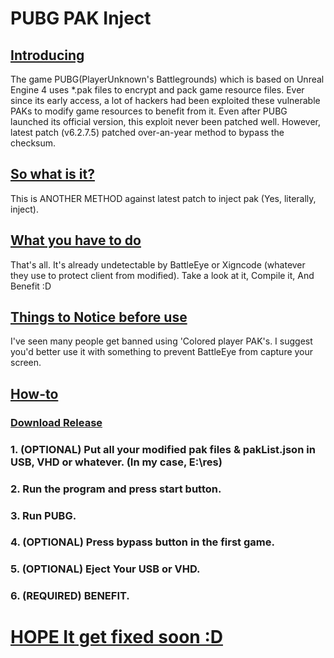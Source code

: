 # PUBG PAK Inject
## [Introducing]()
 The game PUBG(PlayerUnknown's Battlegrounds) which is based on Unreal Engine 4 uses *.pak files to encrypt and pack game resource files.
 Ever since its early access, a lot of hackers had been exploited these vulnerable PAKs to modify game resources to benefit from it.
 Even after PUBG launched its official version, this exploit never been patched well.
 However, latest patch (v6.2.7.5) patched over-an-year method to bypass the checksum.

## [So what is it?]()
 This is ANOTHER METHOD against latest patch to inject pak (Yes, literally, inject).

## [What you have to do]()
 That's all. It's already undetectable by BattleEye or Xigncode (whatever they use to protect client from modified).
 Take a look at it, Compile it, And Benefit :D

## [Things to Notice before use]()
 I've seen many people get banned using 'Colored player PAK's. I suggest you'd better use it with something to prevent BattleEye from capture your screen.
## [How-to]()
### [Download Release](https://github.com/goraegori/PUBG-PAK/raw/master/PInject/PInject/bin/Release.zip)
### 1. (OPTIONAL) Put all your modified pak files & pakList.json in USB, VHD or whatever. (In my case, E:\res)
### 2. Run the program and press start button.
### 3. Run PUBG.
### 4. (OPTIONAL) Press bypass button in the first game.
### 5. (OPTIONAL) Eject Your USB or VHD.
### 6. (REQUIRED) BENEFIT.

# [HOPE It get fixed soon :D]()